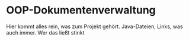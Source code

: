 # OOP-Dokumentenverwaltung
Hier kommt alles rein, was zum Projekt gehört. Java-Dateien, Links, was auch immer.
Wer das ließt stinkt

